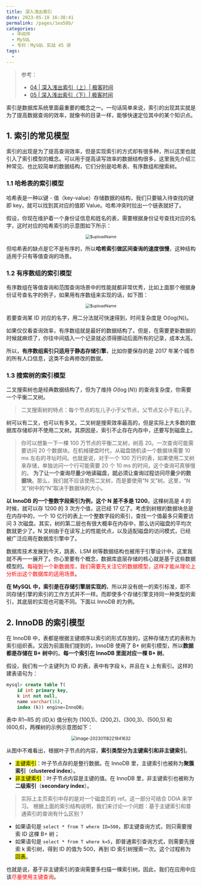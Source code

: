 ```yaml
---
title: 深入浅出索引
date: 2023-05-18 16:38:41
permalink: /pages/1ea58b/
categories:
  - 中间件
  - MySQL
  - 专栏：MySQL 实战 45 讲
tags:
  - 
---
```


> 参考：
>
> + [04 | 深入浅出索引（上）| 极客时间](https://time.geekbang.org/column/article/69236)
> + [05 | 深入浅出索引（下）| 极客时间](https://time.geekbang.org/column/article/69636)

索引是数据库系统里面最重要的概念之一。一句话简单来说，索引的出现其实就是为了提高数据查询的效率，就像书的目录一样，能够快速定位其中的某个知识点。

## 1. 索引的常见模型

索引的出现是为了提高查询效率，但是实现索引的方式却有很多种，所以这里也就引入了索引模型的概念。可以用于提高读写效率的数据结构很多，这里我先介绍三种常见、也比较简单的数据结构，它们分别是哈希表、有序数组和搜索树。

### 1.1 哈希表的索引模型

哈希表是一种以键 - 值（key-value）存储数据的结构，我们只要输入待查找的键即 key，就可以找到其对应的值即 Value。哈希冲突时拉出一个链表就好了。

假设，你现在维护着一个身份证信息和姓名的表，需要根据身份证号查找对应的名字，这时对应的哈希索引的示意图如下所示：

<center><img src="https://blog-1310567564.cos.ap-beijing.myqcloud.com/img/20230518172719.png" alt="$uploadName" style="zoom:75%;" /></center>

但哈希表的缺点是它不是有序的，所以**哈希索引做区间查询的速度很慢**，这种结构适用于只有等值查询的场景。

### 1.2 有序数组的索引模型

有序数组在等值查询和范围查询场景中的性能就都非常优秀，比如上面那个根据身份证号查名字的例子，如果用有序数组来实现的话，如下图：

<center><img src="https://blog-1310567564.cos.ap-beijing.myqcloud.com/img/20230518172830.png" alt="$uploadName" style="zoom:75%;" /></center>

若要查询某 ID 对应的名字，用二分法就可快速得到，时间复杂度是 O(log(N))。

如果仅仅看查询效率，有序数组就是最好的数据结构了。但是，在需要更新数据的时候就麻烦了，你往中间插入一个记录就必须得挪动后面所有的记录，成本太高。

所以，**有序数组索引只适用于静态存储引擎**，比如你要保存的是 2017 年某个城市的所有人口信息，这类不会再修改的数据。

### 1.3 搜索树的索引模型

二叉搜索树也是经典数据结构了，但为了维持 $O(\log(N))$ 的查询复杂度，你需要一个平衡二叉树。

> 二叉搜索树的特点：每个节点的左儿子小于父节点，父节点又小于右儿子。

树可以有二叉，也可以有多叉。二叉树是搜索效率最高的，但是实际上大多数的数据库存储却并不使用二叉树。其原因是，索引不止存在内存中，还要写到磁盘上。

> 你可以想象一下一棵 100 万节点的平衡二叉树，树高 20。一次查询可能需要访问 20 个数据块。在机械硬盘时代，从磁盘随机读一个数据块需要 10 ms 左右的寻址时间。也就是说，对于一个 100 万行的表，如果使用二叉树来存储，单独访问一个行可能需要 20 个 10 ms 的时间，这个查询可真够慢的。
**为了让一个查询尽量少地读磁盘，就必须让查询过程访问尽量少的数据块**。那么，我们就不应该使用二叉树，而是要使用“N 叉”树。这里，“N 叉”树中的“N”取决于数据块的大小。

**以 InnoDB 的一个整数字段索引为例，这个 N 差不多是 1200**。这棵树高是 4 的时候，就可以存 1200 的 3 次方个值，这已经 17 亿了。考虑到树根的数据块总是在内存中的，一个 10 亿行的表上一个整数字段的索引，查找一个值最多只需要访问 3 次磁盘。其实，树的第二层也有很大概率在内存中，那么访问磁盘的平均次数就更少了。N 叉树由于在读写上的性能优点，以及适配磁盘的访问模式，已经被广泛应用在数据库引擎中了。

数据库技术发展到今天，跳表、LSM 树等数据结构也被用于引擎设计中，这里我就不再一一展开了。你心里要有个概念，数据库底层存储的核心就是基于这些数据模型的。<font color="red">每碰到一个新数据库，我们需要先关注它的数据模型，这样才能从理论上分析出这个数据库的适用场景</font>。

**在 MySQL 中，索引是在存储引擎层实现的**，所以并没有统一的索引标准，即不同存储引擎的索引的工作方式并不一样。而即使多个存储引擎支持同一种类型的索引，其底层的实现也可能不同。下面以 InnoDB 的为例。

## 2. InnoDB 的索引模型

在 InnoDB 中，表都是根据主键顺序以索引的形式存放的，这种存储方式的表称为索引组织表。又因为前面我们提到的，InnoDB 使用了 B+ 树索引模型，所以**数据都是存储在 B+ 树中**的。**每一个索引在 InnoDB 里面对应一棵 B+ 树**。

假设，我们有一个主键列为 ID 的表，表中有字段 k，并且在 k 上有索引。这样的建表语句为：

```sql
mysql> create table T(
    id int primary key,
    k int not null,
    name varchar(16),
    index (k)) engine=InnoDB;
```

表中 R1~R5 的 (ID,k) 值分别为 (100,1)、(200,2)、(300,3)、(500,5) 和 (600,6)，两棵树的示例示意图如下：

<center><img src="https://notebook-img-1304596351.cos.ap-beijing.myqcloud.com/img/image-20230118221841632.png" alt="image-20230118221841632" style="zoom:80%;" /></center>

从图中不难看出，根据叶子节点的内容，**索引类型分为主键索引和非主键索引**。

+ <mark>主键索引</mark>：叶子节点存的是整行数据。在 InnoDB 里，主键索引也被称为**聚簇索引**（**clustered index**）。
+ <mark>非主键索引</mark>：叶子节点内容是主键的值。在 InnoDB 里，非主键索引也被称为**二级索引**（**secondary index**）。

> 实际上主页索引中存的是对一个磁盘页的 ref。这一部分可结合 DDIA 来学习。
根据上面的索引结构说明，我们来讨论一个问题：基于主键索引和普通索引的查询有什么区别？

+ 如果语句是 `select * from T where ID=500`，即主键查询方式，则只需要搜索 ID 这棵 B+ 树；
+ 如果语句是 `select * from T where k=5`，即普通索引查询方式，则需要先搜索 k 索引树，得到 ID 的值为 500，再到 ID 索引树搜索一次。这个过程称为<mark>回表</mark>。

也就是说，基于非主键索引的查询需要多扫描一棵索引树。因此，我们在应用中应该<font color=red>尽量使用主键查询</font>。
